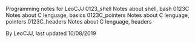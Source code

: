 Programming notes for LeoCJJ
0123_shell  	  Notes about shell, bash
0123C	    	  Notes about C lenguage, basics
0123C_pointers	  Notes about C lenguage, pointers
0123C_headers	  Notes about C lenguage, headers

By LeoCJJ, last updated 10/08/2019